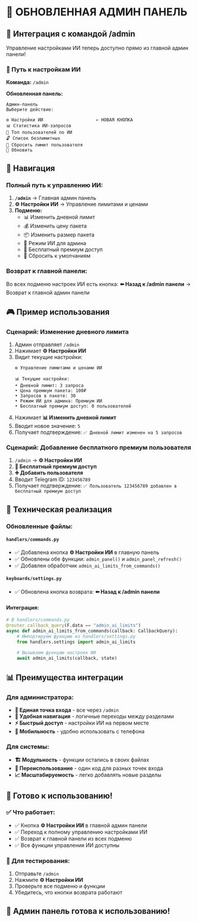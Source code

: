 # 👑 ОБНОВЛЕННАЯ АДМИН ПАНЕЛЬ

## 🎯 Интеграция с командой /admin

Управление настройками ИИ теперь доступно прямо из главной админ панели!

### 📍 Путь к настройкам ИИ

**Команда:** `/admin`

**Обновленная панель:**
```
Админ-панель
Выберите действие:

⚙️ Настройки ИИ                    ← НОВАЯ КНОПКА
📊 Статистика ИИ-запросов
👥 Топ пользователей по ИИ
🔓 Список безлимитных
🔄 Сбросить лимит пользователя
🔄 Обновить
```

## 🔄 Навигация

### Полный путь к управлению ИИ:

1. **`/admin`** → Главная админ панель
2. **⚙️ Настройки ИИ** → Управление лимитами и ценами
3. **Подменю:**
   - 📊 Изменить дневной лимит
   - 💰 Изменить цену пакета
   - 📦 Изменить размер пакета
   - 🤖 Режим ИИ для админа
   - 👥 Бесплатный премиум доступ
   - 🔄 Сбросить к умолчаниям

### Возврат к главной панели:

Во всех подменю настроек ИИ есть кнопка:
**⬅️ Назад к /admin панели** → Возврат к главной админ панели

## 🎮 Пример использования

### Сценарий: Изменение дневного лимита

1. Админ отправляет `/admin`
2. Нажимает **⚙️ Настройки ИИ**
3. Видит текущие настройки:
   ```
   ⚙️ Управление лимитами и ценами ИИ
   
   📊 Текущие настройки:
   • Дневной лимит: 3 запроса
   • Цена премиум пакета: 100₽
   • Запросов в пакете: 30
   • Режим ИИ для админа: Премиум ИИ
   • Бесплатный премиум доступ: 0 пользователей
   ```
4. Нажимает **📊 Изменить дневной лимит**
5. Вводит новое значение: `5`
6. Получает подтверждение: `✅ Дневной лимит изменен на 5 запросов`

### Сценарий: Добавление бесплатного премиум пользователя

1. `/admin` → **⚙️ Настройки ИИ**
2. **👥 Бесплатный премиум доступ**
3. **➕ Добавить пользователя**
4. Вводит Telegram ID: `123456789`
5. Получает подтверждение: `✅ Пользователь 123456789 добавлен в бесплатный премиум доступ`

## 🔧 Техническая реализация

### Обновленные файлы:

#### `handlers/commands.py`
- ✅ Добавлена кнопка **⚙️ Настройки ИИ** в главную панель
- ✅ Обновлены обе функции: `admin_panel()` и `admin_panel_refresh()`
- ✅ Добавлен обработчик `admin_ai_limits_from_commands()`

#### `keyboards/settings.py`
- ✅ Обновлена кнопка возврата: **⬅️ Назад к /admin панели**

#### Интеграция:
```python
# В handlers/commands.py
@router.callback_query(F.data == "admin_ai_limits")
async def admin_ai_limits_from_commands(callback: CallbackQuery):
    # Импортируем функцию из handlers/settings.py
    from handlers.settings import admin_ai_limits
    
    # Вызываем функцию настроек ИИ
    await admin_ai_limits(callback, state)
```

## 📊 Преимущества интеграции

### Для администратора:
- **🎯 Единая точка входа** - все через `/admin`
- **🔄 Удобная навигация** - логичные переходы между разделами
- **⚡ Быстрый доступ** - настройки ИИ на первом месте
- **📱 Мобильность** - удобно использовать с телефона

### Для системы:
- **🏗️ Модульность** - функции остались в своих файлах
- **🔄 Переиспользование** - один код для разных точек входа
- **📈 Масштабируемость** - легко добавлять новые разделы

## 🎯 Готово к использованию!

### ✅ Что работает:
- ✅ Кнопка **⚙️ Настройки ИИ** в главной админ панели
- ✅ Переход к полному управлению настройками ИИ
- ✅ Возврат к главной панели из всех подменю
- ✅ Все функции управления ИИ доступны

### 🧪 Для тестирования:
1. Отправьте `/admin`
2. Нажмите **⚙️ Настройки ИИ**
3. Проверьте все подменю и функции
4. Убедитесь, что кнопки возврата работают

## 🚀 Админ панель готова к использованию!